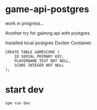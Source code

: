 # game-api-postgres

work in progress...

Another try for gaimng api with postgres.

Installed local postgres Docker Container.

    CREATE TABLE GAMESCORE (
        ID SERIAL PRIMARY KEY,
        PLAYERNAME TEXT NOT NULL,
        SCORE INTEGER NOT NULL
    );

# start dev

    npm run dev

